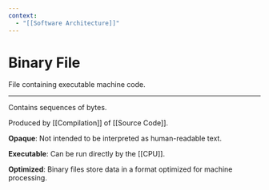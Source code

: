 ```yaml
---
context:
  - "[[Software Architecture]]"
---
```


# Binary File

File containing executable machine code.

---

Contains sequences of bytes.

Produced by [[Compilation]] of [[Source Code]].

**Opaque**: Not intended to be interpreted as human-readable text.

**Executable**: Can be run directly by the [[CPU]].

**Optimized**: Binary files store data in a format optimized for machine processing.
